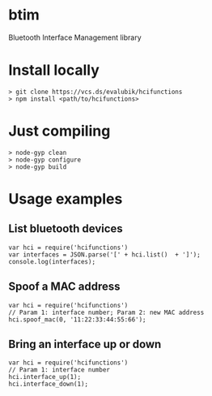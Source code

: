 # btim
Bluetooth Interface Management library

Install locally
===============

```
> git clone https://vcs.ds/evalubik/hcifunctions
> npm install <path/to/hcifunctions>
```


Just compiling
==============

```
> node-gyp clean
> node-gyp configure
> node-gyp build
```

Usage examples
==============

List bluetooth devices
----------------------

```
var hci = require('hcifunctions')
var interfaces = JSON.parse('[' + hci.list()  + ']');
console.log(interfaces);
```

Spoof a MAC address
-------------------

```
var hci = require('hcifunctions')
// Param 1: interface number; Param 2: new MAC address
hci.spoof_mac(0, '11:22:33:44:55:66');
```

Bring an interface up or down
----------------------------

```
var hci = require('hcifunctions')
// Param 1: interface number
hci.interface_up(1);
hci.interface_down(1);
```
